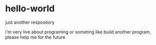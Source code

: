 # hello-world
just another respository


i'm very live about programing or someting like build another program, please help me for the future
